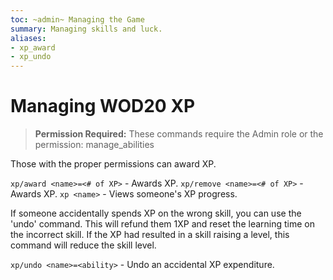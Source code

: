 ```yaml
---
toc: ~admin~ Managing the Game
summary: Managing skills and luck.
aliases:
- xp_award
- xp_undo
---
```

# Managing WOD20 XP

> **Permission Required:** These commands require the Admin role or the permission: manage\_abilities

Those with the proper permissions can award XP.

`xp/award <name>=<# of XP>` - Awards XP.
`xp/remove <name>=<# of XP>` - Awards XP.
`xp <name>` - Views someone's XP progress.

If someone accidentally spends XP on the wrong skill, you can use the 'undo' command.  This will refund them 1XP and reset the learning time on the incorrect skill.  If the XP had resulted in a skill raising a level, this command will reduce the skill level.

`xp/undo <name>=<ability>` - Undo an accidental XP expenditure.